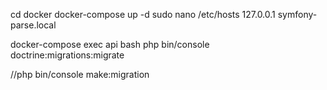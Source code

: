 
cd docker
docker-compose up -d
sudo nano /etc/hosts 127.0.0.1 symfony-parse.local


docker-compose exec api bash
php bin/console doctrine:migrations:migrate

//php bin/console make:migration